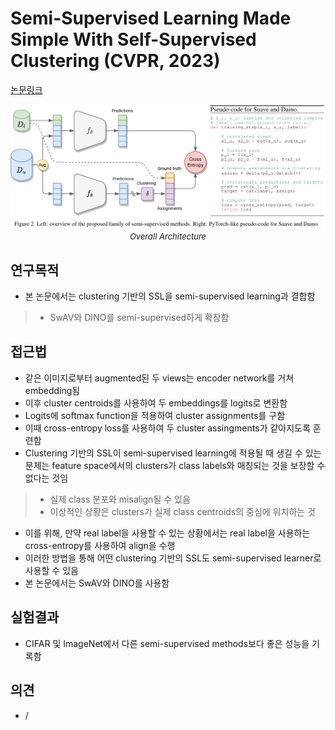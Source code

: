 # Semi-Supervised Learning Made Simple With Self-Supervised Clustering (CVPR, 2023)

[논문링크](https://openaccess.thecvf.com/content/CVPR2023/html/Fini_Semi-Supervised_Learning_Made_Simple_With_Self-Supervised_Clustering_CVPR_2023_paper.html)

<p align="center">
    <img width="800" alt='fig1' src="./img/05_40_01.png?raw=true"></br>
    <em><font size=2>Overall Architecture</font></em>
</p>

## 연구목적
- 본 논문에서는 clustering 기반의 SSL을 semi-supervised learning과 결합함
> - SwAV와 DINO를 semi-supervised하게 확장함

## 접근법
- 같은 이미지로부터 augmented된 두 views는 encoder network를 거쳐 embedding됨
- 이후 cluster centroids를 사용하여 두 embeddings를 logits로 변환함
- Logits에 softmax function을 적용하여 cluster assignments를 구함
- 이때 cross-entropy loss를 사용하여 두 cluster assingments가 같아지도록 훈련함
- Clustering 기반의 SSL이 semi-supervised learning에 적용될 때 생길 수 있는 문제는 feature space에서의 clusters가 class labels와 매칭되는 것을 보장할 수 없다는 것임
> - 실제 class 분포와 misalign될 수 있음
> - 이상적인 상황은 clusters가 실제 class centroids의 중심에 위치하는 것
- 이를 위해, 만약 real label을 사용할 수 있는 상황에서는 real label을 사용하는 cross-entropy를 사용하여 align을 수행
- 이러한 방법을 통해 어떤 clustering 기반의 SSL도 semi-supervised learner로 사용할 수 있음
- 본 논문에서는 SwAV와 DINO를 사용함

## 실험결과
- CIFAR 및 ImageNet에서 다른 semi-supervised methods보다 좋은 성능을 기록함

## 의견
- /